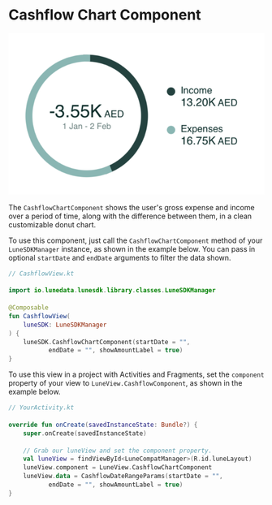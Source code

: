 # Cashflow Chart Component

![](../assets/949bbba274d34338231a68dabd9548aef418fcdf.png)

The `CashflowChartComponent` shows the user's gross expense and income
over a period of time, along with the difference between them, in a
clean customizable donut chart.

To use this component, just call the `CashflowChartComponent` method of
your `LuneSDKManager` instance, as shown in the example below. You can
pass in optional `startDate` and `endDate` arguments to filter the data
shown.

```kotlin
// CashflowView.kt

import io.lunedata.lunesdk.library.classes.LuneSDKManager

@Composable
fun CashflowView(
    luneSDK: LuneSDKManager
) {
    luneSDK.CashflowChartComponent(startDate = "",
           endDate = "", showAmountLabel = true)
}
```

To use this view in a project with Activities and Fragments, set the
`component` property of your view to `LuneView.CashflowComponent`, as
shown in the example below.

```kotlin
// YourActivity.kt

override fun onCreate(savedInstanceState: Bundle?) {
    super.onCreate(savedInstanceState)

    // Grab our luneView and set the component property.
    val luneView = findViewById<LuneCompatManager>(R.id.luneLayout)
    luneView.component = LuneView.CashflowChartComponent
    luneView.data = CashflowDateRangeParams(startDate = "",
           endDate = "", showAmountLabel = true)
}
```
